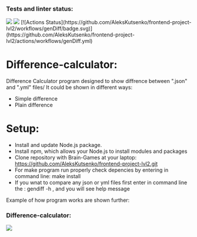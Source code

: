 ### Tests and linter status:
<a href="https://codeclimate.com/github/AleksKutsenko/frontend-project-lvl2/maintainability">
<img src="https://api.codeclimate.com/v1/badges/d7a3e51c367e051dbc4a/maintainability" /></a>
<a href="https://codeclimate.com/github/AleksKutsenko/frontend-project-lvl2/test_coverage">
<img src="https://api.codeclimate.com/v1/badges/d7a3e51c367e051dbc4a/test_coverage" /></a>
[![Actions Status](https://github.com/AleksKutsenko/frontend-project-lvl2/workflows/genDiff/badge.svg)](https://github.com/AleksKutsenko/frontend-project-lvl2/actions/workflows/genDiff.yml)

# Difference-calculator:
Difference Calculator program designed to show diffrence between ".json" and ".yml" files/ It could be shown in different ways:<br>

- Simple difference<br>
- Plain difference<br>


# Setup:
- Install and update Node.js package.<br>
- Install npm, which allows your Node.js to install modules and packages <br>
- Clone repository with Brain-Games at your laptop: https://github.com/AleksKutsenko/frontend-project-lvl2.git <br>
- For make program run properly check depencies by entering in command line: make install <br>
- If you wnat to compare any json or yml files first enter in command line the : gendiff -h , and you will see help message <br>

Example of how program works are shown further:

### Difference-calculator:

<a href="https://asciinema.org/a/RqQ1CZewwhYI7B2m2YSvhW9NP"> 
<img src="https://asciinema.org/a/RqQ1CZewwhYI7B2m2YSvhW9NP.svg" /> </a>